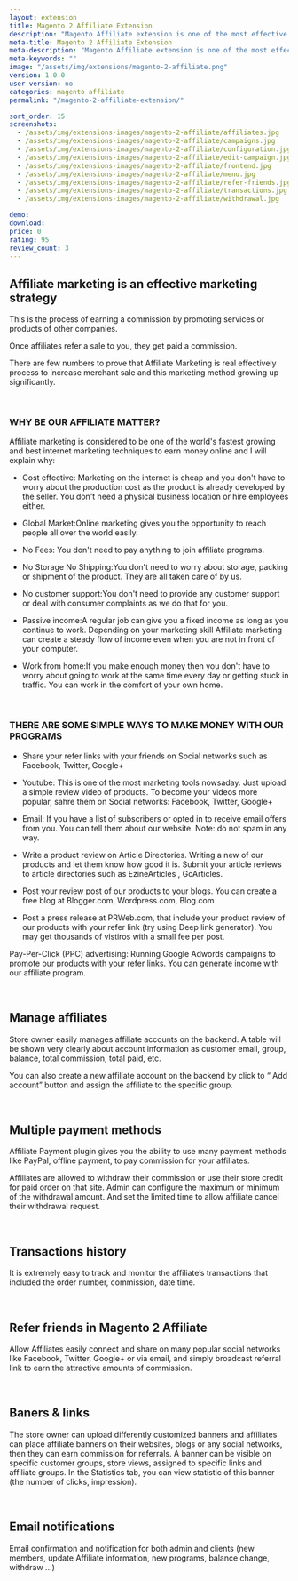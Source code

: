 ```yaml
---
layout: extension
title: Magento 2 Affiliate Extension
description: "Magento Affiliate extension is one of the most effective marketing solution for selling online. Creating affiliate program on your website, it helps you to boost traffic, leads, sales or higher SEO rankings. "
meta-title: Magento 2 Affiliate Extension
meta-description: "Magento Affiliate extension is one of the most effective marketing solution for selling online. Creating affiliate program on your website, it helps you to boost traffic, leads, sales or higher SEO rankings. "
meta-keywords: ""
image: "/assets/img/extensions/magento-2-affiliate.png"
version: 1.0.0
user-version: no
categories: magento affiliate
permalink: "/magento-2-affiliate-extension/"

sort_order: 15
screenshots:
  - /assets/img/extensions-images/magento-2-affiliate/affiliates.jpg
  - /assets/img/extensions-images/magento-2-affiliate/campaigns.jpg
  - /assets/img/extensions-images/magento-2-affiliate/configuration.jpg
  - /assets/img/extensions-images/magento-2-affiliate/edit-campaign.jpg
  - /assets/img/extensions-images/magento-2-affiliate/frontend.jpg
  - /assets/img/extensions-images/magento-2-affiliate/menu.jpg
  - /assets/img/extensions-images/magento-2-affiliate/refer-friends.jpg
  - /assets/img/extensions-images/magento-2-affiliate/transactions.jpg
  - /assets/img/extensions-images/magento-2-affiliate/withdrawal.jpg

demo: 
download: 
price: 0
rating: 95
review_count: 3
---
```


 
<h2 >Affiliate marketing is an effective marketing strategy</h2>
<p >This is the process of earning a commission by promoting services or products of other companies.</p>
<p >Once affiliates refer a sale to you, they get paid a commission.</p>
<p >There are few numbers to prove that Affiliate Marketing is real effectively process to increase merchant sale and this marketing method growing up significantly.</p>
<p>&nbsp;</p>
<h3 >WHY BE OUR AFFILIATE MATTER?</h3>
<p >Affiliate marketing is considered to be one of the world's fastest growing and best internet marketing techniques to earn money online and I will explain why:</p>
<ul>
<li >
<p >Cost effective: Marketing on the internet is cheap and you don't have to worry about the production cost as the product is already developed by the seller. You don't need a physical business location or hire employees either.</p>
</li>
<li >
<p >Global Market:Online marketing gives you the opportunity to reach people all over the world easily.</p>
</li>
<li >
<p >No Fees: You don't need to pay anything to join affiliate programs.</p>
</li>
<li >
<p >No Storage No Shipping:You don't need to worry about storage, packing or shipment of the product. They are all taken care of by us.</p>
</li>
<li >
<p >No customer support:You don't need to provide any customer support or deal with consumer complaints as we do that for you.</p>
</li>
<li >
<p >Passive income:A regular job can give you a fixed income as long as you continue to work. Depending on your marketing skill Affiliate marketing can create a steady flow of income even when you are not in front of your computer.</p>
</li>
<li >
<p >Work from home:If you make enough money then you don't have to worry about going to work at the same time every day or getting stuck in traffic. You can work in the comfort of your own home.</p>
</li>
</ul>
<p>&nbsp;</p>
<h3 >THERE ARE SOME SIMPLE WAYS TO MAKE MONEY WITH OUR PROGRAMS</h3>
<ul>
<li >
<p >Share your refer links with your friends on Social networks such as Facebook, Twitter, Google+</p>
</li>
<li >
<p >Youtube: This is one of the most marketing tools nowsaday. Just upload a simple review video of products. To become your videos more popular, sahre them on Social networks: Facebook, Twitter, Google+</p>
</li>
<li >
<p >Email: If you have a list of subscribers or opted in to receive email offers from you. You can tell them about our website. Note: do not spam in any way.</p>
</li>
<li >
<p >Write a product review on Article Directories. Writing a new of our products and let them know how good it is. Submit your article reviews to article directories such as EzineArticles , GoArticles.</p>
</li>
<li >
<p >Post your review post of our products to your blogs. You can create a free blog at Blogger.com, Wordpress.com, Blog.com</p>
</li>
<li >
<p >Post a press release at PRWeb.com, that include your product review of our products with your refer link (try using Deep link generator). You may get thousands of vistiros with a small fee per post.</p>
</li>
</ul>
<p><span id="docs-internal-guid-8c3ad97a-d236-e602-faeb-8a9ddcffc306">Pay-Per-Click (PPC) advertising: Running Google Adwords campaigns to promote our products with your refer links. You can generate income with our affiliate program.</span></p>
<p>&nbsp;</p>
<h2 id="h.ucu338krospo" class="c4">Manage affiliates</h2>
<p >Store owner easily manages affiliate accounts on the backend. A table will be shown very clearly about account information as customer email, group, balance, total commission, total paid, etc.</p>
<p >You can also create a new affiliate account on the backend by click to &ldquo; Add account&rdquo; button and assign the affiliate to the specific group.</p>
<p >&nbsp;</p>
<h2 id="h.67rx6efthyxy" class="c4">Multiple payment methods</h2>
<p >Affiliate Payment plugin gives you the ability to use many payment methods like PayPal, offline payment, to pay commission for your affiliates.</p>
<p >Affiliates are allowed to withdraw their commission or use their store credit for paid order on that site. Admin can configure the maximum or minimum of the withdrawal amount. And set the limited time to allow affiliate cancel their withdrawal request.</p>
<p >&nbsp;</p>
<h2 id="h.k61car6y0z55" class="c4">Transactions history</h2>
<p >It is extremely easy to track and monitor the affiliate&rsquo;s transactions that included the order number, commission, date time.</p>
<p >&nbsp;</p>
<h2 id="h.ct65oqfw70ev" class="c4">Refer friends in Magento 2 Affiliate</h2>
<p >Allow Affiliates easily connect and share on many popular social networks like Facebook, Twitter, Google+ or via email, and simply broadcast referral link to earn the attractive amounts of commission.</p>
<p >&nbsp;</p>
<h2 id="h.ydrubvccdu0f" class="c4">Baners &amp; links</h2>
<p >The store owner can upload differently customized banners and affiliates can place affiliate banners on their websites, blogs or any social networks, then they can earn commission for referrals. A banner can be visible on specific customer groups, store views, assigned to specific links and affiliate groups. In the Statistics ​tab, you can view statistic of this banner (the number of clicks, impression).</p>
<p >&nbsp;</p>
<h2 id="h.tp18w0hvqwc7" class="c4">Email notifications</h2>
<p >Email confirmation and notification for both admin and clients (new members, update Affiliate information, new programs, balance change, withdraw &hellip;)</p>
<p>&nbsp;</p>
<p>&nbsp;</p>
<p>&nbsp;</p>